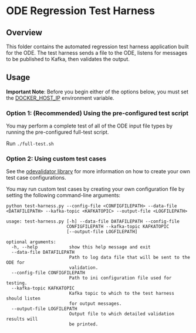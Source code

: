 # ODE Regression Test Harness

## Overview

This folder contains the automated regression test harness application built for the ODE. The test harness sends a file to the ODE, listens for messages to be published to Kafka, then validates the output.

## Usage

**Important Note**: Before you begin either of the options below, you must set the [DOCKER_HOST_IP](https://github.com/usdot-jpo-ode/jpo-ode/wiki/Docker-management#obtaining-docker_host_ip) environment variable.

### Option 1:  (Recommended) Using the pre-configured test script

You may perform a complete test of all of the ODE input file types by running the pre-configured full-test script.

Run `./full-test.sh`

### Option 2: Using custom test cases

See the [odevalidator library](https://github.com/usdot-jpo-ode/ode-output-validator-library) for more information on how to create your own test case configurations.

You may run custom test cases by creating your own configuration file by setting the following command-line arguments:

`python test-harness.py --config-file <CONFIGFILEPATH> --data-file <DATAFILEPATH> --kafka-topic <KAFKATOPIC> --output-file <LOGFILEPATH>`

```
usage: test-harness.py [-h] --data-file DATAFILEPATH --config-file
                       CONFIGFILEPATH --kafka-topic KAFKATOPIC
                       [--output-file LOGFILEPATH]

optional arguments:
  -h, --help            show this help message and exit
  --data-file DATAFILEPATH
                        Path to log data file that will be sent to the ODE for
                        validation.
  --config-file CONFIGFILEPATH
                        Path to ini configuration file used for testing.
  --kafka-topic KAFKATOPIC
                        Kafka topic to which to the test harness should listen
                        for output messages.
  --output-file LOGFILEPATH
                        Output file to which detailed validation results will
                        be printed.
```
